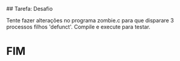 

## Tarefa: Desafio

Tente fazer alterações no programa zombie.c para que disparare 3 processos filhos 'defunct'. Compile e execute para testar.


# FIM